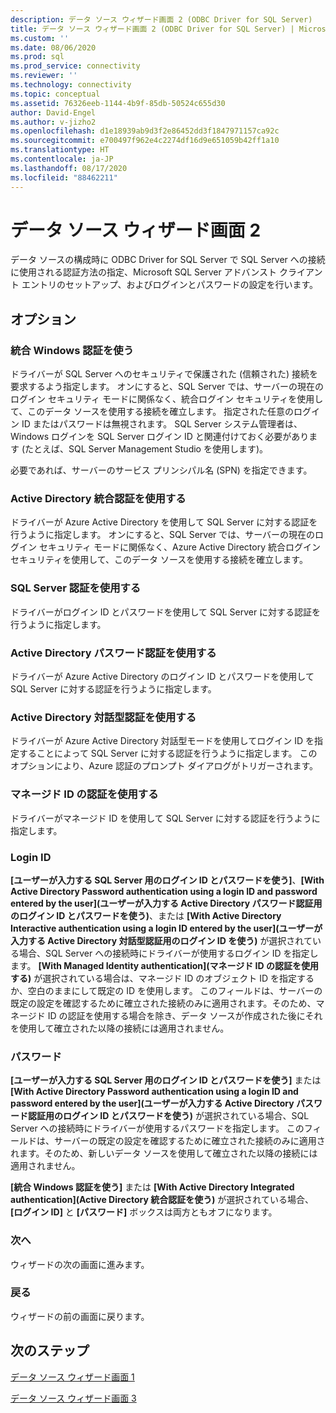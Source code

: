 ```yaml
---
description: データ ソース ウィザード画面 2 (ODBC Driver for SQL Server)
title: データ ソース ウィザード画面 2 (ODBC Driver for SQL Server) | Microsoft Docs
ms.custom: ''
ms.date: 08/06/2020
ms.prod: sql
ms.prod_service: connectivity
ms.reviewer: ''
ms.technology: connectivity
ms.topic: conceptual
ms.assetid: 76326eeb-1144-4b9f-85db-50524c655d30
author: David-Engel
ms.author: v-jizho2
ms.openlocfilehash: d1e18939ab9d3f2e86452dd3f1847971157ca92c
ms.sourcegitcommit: e700497f962e4c2274df16d9e651059b42ff1a10
ms.translationtype: HT
ms.contentlocale: ja-JP
ms.lasthandoff: 08/17/2020
ms.locfileid: "88462211"
---
```

# <a name="data-source-wizard-screen-2"></a>データ ソース ウィザード画面 2

データ ソースの構成時に ODBC Driver for SQL Server で SQL Server への接続に使用される認証方法の指定、Microsoft SQL Server アドバンスト クライアント エントリのセットアップ、およびログインとパスワードの設定を行います。

## <a name="options"></a>オプション

### <a name="with-integrated-windows-authentication"></a>統合 Windows 認証を使う

ドライバーが SQL Server へのセキュリティで保護された (信頼された) 接続を要求するよう指定します。 オンにすると、SQL Server では、サーバーの現在のログイン セキュリティ モードに関係なく、統合ログイン セキュリティを使用して、このデータ ソースを使用する接続を確立します。 指定された任意のログイン ID またはパスワードは無視されます。 SQL Server システム管理者は、Windows ログインを SQL Server ログイン ID と関連付けておく必要があります (たとえば、SQL Server Management Studio を使用します)。

必要であれば、サーバーのサービス プリンシパル名 (SPN) を指定できます。

### <a name="with-active-directory-integrated-authentication"></a>Active Directory 統合認証を使用する

ドライバーが Azure Active Directory を使用して SQL Server に対する認証を行うように指定します。 オンにすると、SQL Server では、サーバーの現在のログイン セキュリティ モードに関係なく、Azure Active Directory 統合ログイン セキュリティを使用して、このデータ ソースを使用する接続を確立します。

### <a name="with-sql-server-authentication"></a>SQL Server 認証を使用する

ドライバーがログイン ID とパスワードを使用して SQL Server に対する認証を行うように指定します。

### <a name="with-active-directory-password-authentication"></a>Active Directory パスワード認証を使用する

ドライバーが Azure Active Directory のログイン ID とパスワードを使用して SQL Server に対する認証を行うように指定します。

### <a name="with-active-directory-interactive-authentication"></a>Active Directory 対話型認証を使用する

ドライバーが Azure Active Directory 対話型モードを使用してログイン ID を指定することによって SQL Server に対する認証を行うように指定します。 このオプションにより、Azure 認証のプロンプト ダイアログがトリガーされます。

### <a name="with-managed-identity-authentication"></a>マネージド ID の認証を使用する

ドライバーがマネージド ID を使用して SQL Server に対する認証を行うように指定します。

### <a name="login-id"></a>Login ID

**[ユーザーが入力する SQL Server 用のログイン ID とパスワードを使う]**、**[With Active Directory Password authentication using a login ID and password entered by the user]\(ユーザーが入力する Active Directory パスワード認証用のログイン ID とパスワードを使う\)**、または **[With Active Directory Interactive authentication using a login ID entered by the user]\(ユーザーが入力する Active Directory 対話型認証用のログイン ID を使う\)** が選択されている場合、SQL Server への接続時にドライバーが使用するログイン ID を指定します。 **[With Managed Identity authentication]\(マネージド ID の認証を使用する\)** が選択されている場合は、マネージド ID のオブジェクト ID を指定するか、空白のままにして既定の ID を使用します。 このフィールドは、サーバーの既定の設定を確認するために確立された接続のみに適用されます。そのため、マネージド ID の認証を使用する場合を除き、データ ソースが作成された後にそれを使用して確立された以降の接続には適用されません。

### <a name="password"></a>パスワード

**[ユーザーが入力する SQL Server 用のログイン ID とパスワードを使う]** または **[With Active Directory Password authentication using a login ID and password entered by the user]\(ユーザーが入力する Active Directory パスワード認証用のログイン ID とパスワードを使う\)** が選択されている場合、SQL Server への接続時にドライバーが使用するパスワードを指定します。 このフィールドは、サーバーの既定の設定を確認するために確立された接続のみに適用されます。そのため、新しいデータ ソースを使用して確立された以降の接続には適用されません。

**[統合 Windows 認証を使う]** または **[With Active Directory Integrated authentication]\(Active Directory 統合認証を使う\)** が選択されている場合、**[ログイン ID]** と **[パスワード]** ボックスは両方ともオフになります。

### <a name="next"></a>次へ

ウィザードの次の画面に進みます。

### <a name="back"></a>戻る

ウィザードの前の画面に戻ります。

## <a name="next-steps"></a>次のステップ

[データ ソース ウィザード画面 1](../../../connect/odbc/windows/dsn-wizard-1.md)

[データ ソース ウィザード画面 3](../../../connect/odbc/windows/dsn-wizard-3.md)

